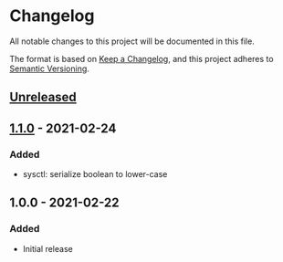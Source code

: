 # Changelog
All notable changes to this project will be documented in this file.

The format is based on [Keep a Changelog](https://keepachangelog.com/en/1.0.0/),
and this project adheres to [Semantic Versioning](https://semver.org/spec/v2.0.0.html).

## [Unreleased]

## [1.1.0] - 2021-02-24
### Added
- sysctl: serialize boolean to lower-case

## 1.0.0 - 2021-02-22
### Added
- Initial release

[Unreleased]: https://github.com/jgraichen/salt-template/compare/v1.1.0...HEAD
[1.1.0]: https://github.com/jgraichen/salt-template/compare/v1.0.0...v1.1.0
